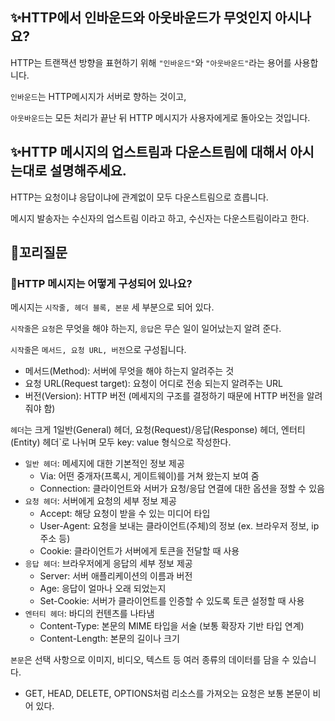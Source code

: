 ## ✨HTTP에서 인바운드와 아웃바운드가 무엇인지 아시나요?

HTTP는 트랜잭션 방향을 표현하기 위해 `"인바운드"`와 `"아웃바운드"`라는 용어를 사용합니다.

`인바운드`는 HTTP메시지가 서버로 향하는 것이고,

`아웃바운드`는 모든 처리가 끝난 뒤 HTTP 메시지가 사용자에게로 돌아오는 것입니다.

## ✨HTTP 메시지의 업스트림과 다운스트림에 대해서 아시는대로 설명해주세요.

HTTP는 요청이냐 응답이냐에 관계없이 모두 다운스트림으로 흐릅니다.

메시지 발송자는 수신자의 업스트림 이라고 하고, 수신자는 다운스트림이라고 한다.

## 🔁꼬리질문

### 🤔HTTP 메시지는 어떻게 구성되어 있나요?

메시지는 `시작줄, 헤더 블록, 본문` 세 부분으로 되어 있다.

`시작줄`은 `요청`은 무엇을 해야 하는지, `응답`은 무슨 일이 일어났는지 알려 준다.

`시작줄`은 `메서드, 요청 URL, 버전`으로 구성됩니다.

- 메서드(Method): 서버에 무엇을 해야 하는지 알려주는 것
- 요청 URL(Request target): 요청이 어디로 전송 되는지 알려주는 URL
- 버전(Version): HTTP 버전 (메세지의 구조를 결정하기 때문에 HTTP 버전을 알려줘야 함)

`헤더`는 크게 1일반(General) 헤더, 요청(Request)/응답(Response) 헤더, 엔터티(Entity) 헤더`로 나뉘며 모두 key: value 형식으로 작성한다.

- `일반 헤더`: 메세지에 대한 기본적인 정보 제공
  - Via: 어떤 중개자(프록시, 게이트웨이)를 거쳐 왔는지 보여 줌
  - Connection: 클라이언트와 서버가 요청/응답 연결에 대한 옵션을 정할 수 있음
- `요청 헤더`: 서버에게 요청의 세부 정보 제공
  - Accept: 해당 요청이 받을 수 있는 미디어 타입
  - User-Agent: 요청을 보내는 클라이언트(주체)의 정보 (ex. 브라우저 정보, ip주소 등)
  - Cookie: 클라이언트가 서버에게 토큰을 전달할 때 사용
- `응답 헤더`: 브라우저에게 응답의 세부 정보 제공
  - Server: 서버 애플리케이션의 이름과 버전
  - Age: 응답이 얼마나 오래 되었는지
  - Set-Cookie: 서버가 클라이언트를 인증할 수 있도록 토큰 설정할 때 사용
- `엔터티 헤더`: 바디의 컨텐츠를 나타냄
  - Content-Type: 본문의 MIME 타입을 서술 (보통 확장자 기반 타입 연계)
  - Content-Length: 본문의 길이나 크기

`본문`은 선택 사항으로 이미지, 비디오, 텍스트 등 여러 종류의 데이터를 담을 수 있습니다.

- GET, HEAD, DELETE, OPTIONS처럼 리소스를 가져오는 요청은 보통 본문이 비어 있다.
